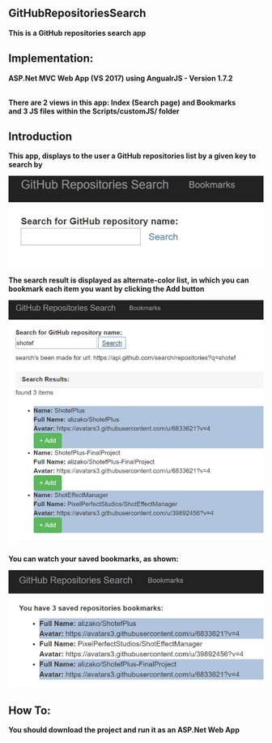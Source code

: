 ## GitHubRepositoriesSearch
**This is a GitHub repositories search app**

## Implementation:
**ASP.Net MVC Web App (VS 2017) using AngualrJS - Version 1.7.2**<br/><br/>

**There are 2 views in this app: Index (Search page) and Bookmarks**<br/>
**and 3 JS files within the Scripts/customJS/ folder**

## Introduction
**This app, displays to the user a GitHub repositories list by a given key to search by**

![search](https://github.com/alizako/GitHubRepositoriesSearch/blob/master/SearchApp/Content/ScreenShots/search.JPG )

**The search result is displayed as alternate-color list, in which you can bookmark each item you want by clicking the Add button**

![searchRes](https://github.com/alizako/GitHubRepositoriesSearch/blob/master/SearchApp/Content/ScreenShots/searchResults.JPG)

**You can watch your saved bookmarks, as shown:**

![bookmark](https://github.com/alizako/GitHubRepositoriesSearch/blob/master/SearchApp/Content/ScreenShots/bookmarks.JPG )

## How To:
**You should download the project and run it as an ASP.Net Web App**
